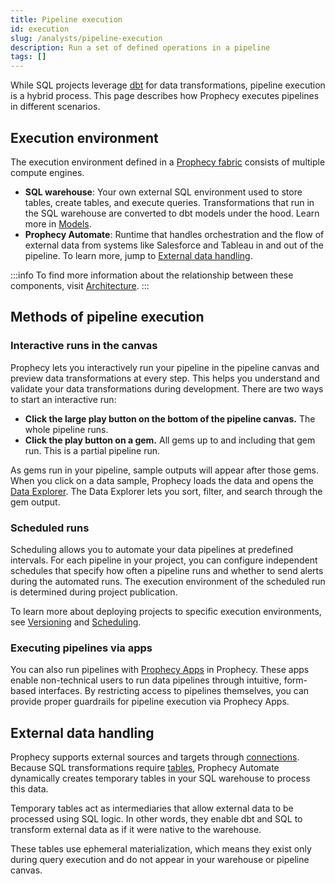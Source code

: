 ```yaml
---
title: Pipeline execution
id: execution
slug: /analysts/pipeline-execution
description: Run a set of defined operations in a pipeline
tags: []
---
```


While SQL projects leverage [dbt](https://docs.getdbt.com/docs/build/models) for data transformations, pipeline execution is a hybrid process. This page describes how Prophecy executes pipelines in different scenarios.

## Execution environment

The execution environment defined in a [Prophecy fabric](/administration/fabrics/prophecy-fabrics/) consists of multiple compute engines.

- **SQL warehouse**: Your own external SQL environment used to store tables, create tables, and execute queries. Transformations that run in the SQL warehouse are converted to dbt models under the hood. Learn more in [Models](/engineers/models).
- **Prophecy Automate**: Runtime that handles orchestration and the flow of external data from systems like Salesforce and Tableau in and out of the pipeline. To learn more, jump to [External data handling](#external-data-handling).

:::info
To find more information about the relationship between these components, visit [Architecture](docs/administration/architecture.md).
:::

## Methods of pipeline execution

### Interactive runs in the canvas

Prophecy lets you interactively run your pipeline in the pipeline canvas and preview data transformations at every step. This helps you understand and validate your data transformations during development. There are two ways to start an interactive run:

- **Click the large play button on the bottom of the pipeline canvas.** The whole pipeline runs.
- **Click the play button on a gem.** All gems up to and including that gem run. This is a partial pipeline run.

As gems run in your pipeline, sample outputs will appear after those gems. When you click on a data sample, Prophecy loads the data and opens the [Data Explorer](/analysts/data-explorer). The Data Explorer lets you sort, filter, and search through the gem output.

### Scheduled runs

Scheduling allows you to automate your data pipelines at predefined intervals. For each pipeline in your project, you can configure independent schedules that specify how often a pipeline runs and whether to send alerts during the automated runs. The execution environment of the scheduled run is determined during project publication.

To learn more about deploying projects to specific execution environments, see [Versioning](/analysts/versioning) and [Scheduling](/analysts/scheduling).

### Executing pipelines via apps

You can also run pipelines with [Prophecy Apps](/analysts/business-applications) in Prophecy. These apps enable non-technical users to run data pipelines through intuitive, form-based interfaces. By restricting access to pipelines themselves, you can provide proper guardrails for pipeline execution via Prophecy Apps.

## External data handling

Prophecy supports external sources and targets through [connections](/analysts/connections). Because SQL transformations require [tables](/analysts/source-target), Prophecy Automate dynamically creates temporary tables in your SQL warehouse to process this data.

Temporary tables act as intermediaries that allow external data to be processed using SQL logic. In other words, they enable dbt and SQL to transform external data as if it were native to the warehouse.

These tables use ephemeral materialization, which means they exist only during query execution and do not appear in your warehouse or pipeline canvas.
